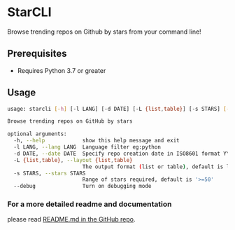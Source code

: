 # StarCLI

Browse trending repos on Github by stars from your command line!

## Prerequisites

* Requires Python 3.7 or greater

## Usage

```sh
usage: starcli [-h] [-l LANG] [-d DATE] [-L {list,table}] [-s STARS] [--debug]

Browse trending repos on GitHub by stars

optional arguments:
  -h, --help            show this help message and exit
  -l LANG, --lang LANG  Language filter eg:python
  -d DATE, --date DATE  Specify repo creation date in ISO8601 format YYYY-MM-DD
  -L {list,table}, --layout {list,table}
                        The output format (list or table), default is list
  -s STARS, --stars STARS
                        Range of stars required, default is '>=50'
  --debug               Turn on debugging mode
```

### For a more detailed readme and documentation

please read [README.md in the GitHub repo](https://github.com/hedythedev/starcli).

